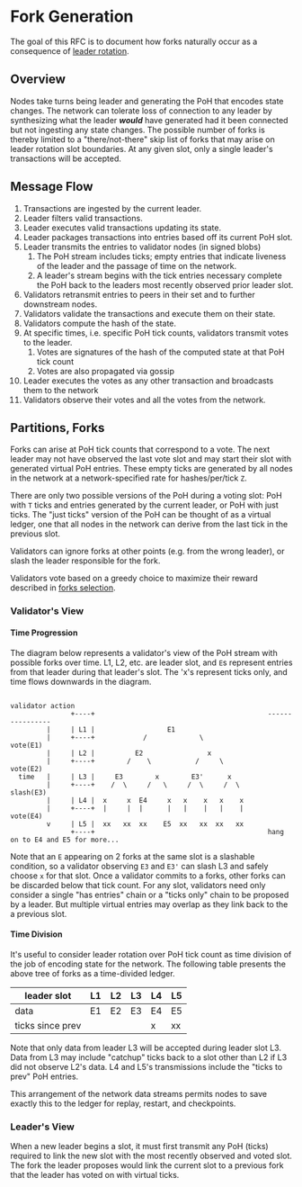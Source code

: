 # Fork Generation

The goal of this RFC is to document how forks naturally occur as a consequence of [leader rotation](0004-leader-rotation.md).


## Overview

Nodes take turns being leader and generating the PoH that encodes state changes.  The network can tolerate loss of connection to any leader by synthesizing what the leader ***would*** have generated had it been connected but not ingesting any state changes.  The possible number of forks is thereby limited to a "there/not-there" skip list of forks that may arise on leader rotation slot boundaries.  At any given slot, only a single leader's transactions will be accepted.

## Message Flow

1. Transactions are ingested by the current leader.
2. Leader filters valid transactions.
3. Leader executes valid transactions updating its state.
4. Leader packages transactions into entries based off its current PoH slot.
5. Leader transmits the entries to validator nodes (in signed blobs)
   1. The PoH stream includes ticks; empty entries that indicate liveness of the leader and the passage of time on the network.
   2. A leader's stream begins with the tick entries necessary complete the PoH back to the leaders most recently observed prior leader slot.
6. Validators retransmit entries to peers in their set and to further downstream nodes.
7. Validators validate the transactions and execute them on their state.
8. Validators compute the hash of the state.
9. At specific times, i.e. specific PoH tick counts, validators transmit votes to the leader.
   1. Votes are signatures of the hash of the computed state at that PoH tick count
   2. Votes are also propagated via gossip
10. Leader executes the votes as any other transaction and broadcasts them to the network
11. Validators observe their votes and all the votes from the network.

## Partitions, Forks

Forks can arise at PoH tick counts that correspond to a vote.  The next leader may not have observed the last vote slot and may start their slot with generated virtual PoH entries.  These empty ticks are generated by all nodes in the network at a network-specified rate for hashes/per/tick `Z`.

There are only two possible versions of the PoH during a voting slot: PoH with `T` ticks and entries generated by the current leader, or PoH with just ticks.  The "just ticks" version of the PoH can be thought of as a virtual ledger, one that all nodes in the network can derive from the last tick in the previous slot.

Validators can ignore forks at other points (e.g. from the wrong leader), or slash the leader responsible for the fork.

Validators vote based on a greedy choice to maximize their reward described in [forks selection](0008-fork-selection.md).

### Validator's View

#### Time Progression
The diagram below represents a validator's view of the PoH stream with possible forks over time.  L1, L2, etc. are leader slot, and `E`s represent entries from that leader during that leader's slot.  The 'x's represent ticks only, and time flows downwards in the diagram.


```
                                                                validator action
               +----+                                           ----------------
         |     | L1 |                  E1
         |     +----+            /             \                vote(E1)
         |     | L2 |          E2                x
         |     +----+        /    \           /     \           vote(E2)
  time   |     | L3 |     E3        x        E3'      x
         |     +----+    /  \     /   \     /  \     /  \       slash(E3)
         |     | L4 |  x     x  E4     x   x    x   x    x
         |     +----+  |     |  |      |   |    |   |    |      vote(E4)
         v     | L5 |  xx   xx  xx    E5  xx   xx  xx   xx
               +----+                                           hang on to E4 and E5 for more...
```

Note that an `E` appearing on 2 forks at the same slot is a slashable condition, so a validator observing `E3` and `E3'` can slash L3 and safely choose `x` for that slot.  Once a validator commits to a forks, other forks can be discarded below that tick count.  For any slot, validators need only consider a single "has entries" chain or a "ticks only" chain to be proposed by a leader.  But multiple virtual entries may overlap as they link back to the a previous slot.

#### Time Division

It's useful to consider leader rotation over PoH tick count as time division of the job of encoding state for the network.  The following table presents the above tree of forks as a time-divided ledger.

leader slot |  L1 | L2 | L3 | L4 | L5
-------|----|----|----|----|----
data      |  E1| E2 | E3 | E4  | E5
ticks since prev  | | | | x | xx

Note that only data from leader L3 will be accepted during leader slot L3.  Data from L3 may include "catchup" ticks back to a slot other than L2 if L3 did not observe L2's data.  L4 and L5's transmissions include the "ticks to prev" PoH entries.

This arrangement of the network data streams permits nodes to save exactly this to the ledger for replay, restart, and checkpoints.

### Leader's View

When a new leader begins a slot, it must first transmit any PoH (ticks) required to link the new slot with the most recently observed and voted slot.  The fork the leader proposes would link the current slot to a previous fork that the leader has voted on with virtual ticks.
